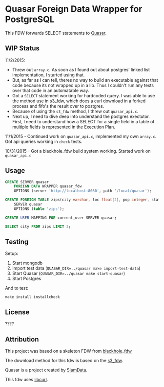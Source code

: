 # Quasar Foreign Data Wrapper for PostgreSQL

This FDW forwards SELECT statements to [Quasar](https://github.com/quasar-analytics/quasar).

## WIP Status

11/2/2015:
- Threw out `array.c`. As soon as I found out about postgres' linked list implementation, I started using that.
- But, as far as I can tell, theres no way to build an executable against that code because its not wrapped up in a lib. Thus I couldn't run any tests over that code in an automatable way.
- Got a `SELECT` statement working for hardcoded query. I was able to use the method use in [s3_fdw](https://github.com/umitanuki/s3_fdw), which does a curl download in a forked process and fifo's the result over to postgres.
- Because of using the `s3_fdw` method, I threw out `quasar_api.c`.
- Next up, I need to dive deep into understand the postgres exectutor. First, I need to understand how a SELECT for a single field in a table of multiple fields is represented in the Execution Plan.

11/1/2015 - Continued work on `quasar_api.c`, implemented my own `array.c`. Got api queries working in `check` tests.

10/31/2015 - Got a blackhole_fdw build system working. Started work on `quasar_api.c`

## Usage

```sql
CREATE SERVER quasar
    FOREIGN DATA WRAPPER quasar_fdw
    OPTIONS (server 'http://localhost:8080', path '/local/quasar');

CREATE FOREIGN TABLE zips(city varchar, loc float[2], pop integer, state char(2))
    SERVER quasar
    OPTIONS (table 'zips');

CREATE USER MAPPING FOR current_user SERVER quasar;

SELECT city FROM zips LIMIT 3;
```

## Testing

Setup:

1. Start mongodb
2. Import test data (`QUASAR_DIR=../quasar make import-test-data`)
3. Start Quasar (`QUASAR_DIR=../quasar make start-quasar`)
4. Start Postgres

And to test:

```
make install installcheck
```


## License

????

## Attribution

This project was based on a skeleton FDW from [blackhole_fdw](https://bitbucket.org/adunstan/blackhole_fdw)

The download method for this fdw is based on the [s3_fdw](https://github.com/umitanuki/s3_fdw).

Quasar is a project created by [SlamData](http://slamdata.com).

This fdw uses [libcurl](http://curl.haxx.se/libcurl/).
